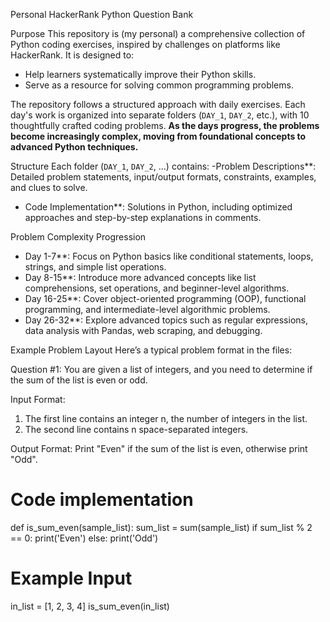 Personal HackerRank Python Question Bank

Purpose
This repository is (my personal) a comprehensive collection of  Python coding exercises, inspired by challenges on platforms like HackerRank. It is designed to:
- Help learners systematically improve their Python skills.
- Serve as a resource for solving common programming problems.

The repository follows a structured approach with daily exercises. Each day's work is organized into separate folders (`DAY_1`, `DAY_2`, etc.), with 10 thoughtfully crafted coding problems. **As the days progress, the problems become increasingly complex, moving from foundational concepts to advanced Python techniques.**



Structure
Each folder (`DAY_1`, `DAY_2`, ...) contains:
-Problem Descriptions**: Detailed problem statements, input/output formats, constraints, examples, and clues to solve.
- Code Implementation**: Solutions in Python, including optimized approaches and step-by-step explanations in comments.



Problem Complexity Progression
- Day 1-7**: Focus on Python basics like conditional statements, loops, strings, and simple list operations.
- Day 8-15**: Introduce more advanced concepts like list comprehensions, set operations, and beginner-level algorithms.
- Day 16-25**: Cover object-oriented programming (OOP), functional programming, and intermediate-level algorithmic problems.
- Day 26-32**: Explore advanced topics such as regular expressions, data analysis with Pandas, web scraping, and debugging.



Example Problem Layout
Here’s a typical problem format in the files:


Question #1:
You are given a list of integers, and you need to determine if the sum of the list is even or odd.

Input Format:
1. The first line contains an integer n, the number of integers in the list.
2. The second line contains n space-separated integers.

Output Format:
Print "Even" if the sum of the list is even, otherwise print "Odd".

# Code implementation
def is_sum_even(sample_list):
    sum_list = sum(sample_list)
    if sum_list % 2 == 0:
        print('Even')
    else:
        print('Odd')

# Example Input
in_list = [1, 2, 3, 4]
is_sum_even(in_list)
